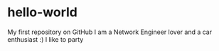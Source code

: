 # hello-world
My first repository on GitHub
I am a Network Engineer lover and a car enthusiast :) I like to party

